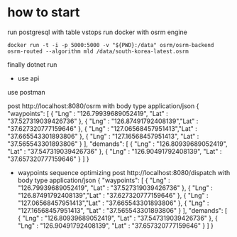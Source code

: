 # how to start

run postgresql with table vstops
run docker with osrm engine
```
docker run -t -i -p 5000:5000 -v "${PWD}:/data" osrm/osrm-backend osrm-routed --algorithm mld /data/south-korea-latest.osrm
```
finally 
dotnet run

* use api

use postman

post http://localhost:8080/osrm
with body type application/json
{
    "waypoints": [
          { "Lng" : "126.79939689052419", "Lat" : "37.527319039426736" },
          { "Lng" : "126.87491792408139","Lat" : "37.627320777159646" },
          { "Lng" : "127.06568457951413","Lat" : "37.665543301893806" },
          { "Lng" : "127.16568457951413", "Lat" : "37.565543301893806" } 
    ],
    "demands": [ 
          { "Lng" : "126.80939689052419", "Lat" : "37.547319039426736" },
          { "Lng" : "126.90491792408139", "Lat" : "37.657320777159646" } 
    ]
}

* waypoints sequence optimizing
post http://localhost:8080/dispatch
with body type application/json
{
    "waypoints": [
          { "Lng" : "126.79939689052419", "Lat" : "37.527319039426736" },
          { "Lng" : "126.87491792408139","Lat" : "37.627320777159646" },
          { "Lng" : "127.06568457951413","Lat" : "37.665543301893806" },
          { "Lng" : "127.16568457951413", "Lat" : "37.565543301893806" } 
    ],
    "demands": [ 
          { "Lng" : "126.80939689052419", "Lat" : "37.547319039426736" },
          { "Lng" : "126.90491792408139", "Lat" : "37.657320777159646" } 
    ]
}
